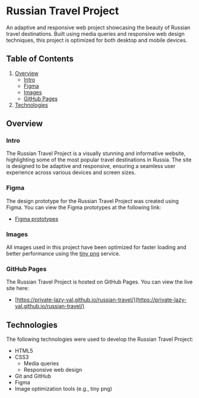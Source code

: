 # Russian Travel Project

An adaptive and responsive web project showcasing the beauty of Russian travel destinations. Built using media queries and responsive web design techniques, this project is optimized for both desktop and mobile devices.

## Table of Contents

1. [Overview](#overview)
   - [Intro](#intro)
   - [Figma](#figma)
   - [Images](#images)
   - [GitHub Pages](#github-pages)
2. [Technologies](#technologies)

## Overview

### Intro

The Russian Travel Project is a visually stunning and informative website, highlighting some of the most popular travel destinations in Russia. The site is designed to be adaptive and responsive, ensuring a seamless user experience across various devices and screen sizes.

### Figma

The design prototype for the Russian Travel Project was created using Figma. You can view the Figma prototypes at the following link:

- [Figma prototypes](https://www.figma.com/file/lxcnhCQ0KFq9u1ytdnpB3G/Sprint-3_-Russia-_-desktop-%2B-mobile?node-id=28503-0&t=x7dkQJZtB5fHShUH-0)

### Images

All images used in this project have been optimized for faster loading and better performance using the [tiny png](https://tinypng.com/) service.

### GitHub Pages

The Russian Travel Project is hosted on GitHub Pages. You can view the live site here:

- [https://private-lazy-val.github.io/russian-travel/](https://private-lazy-val.github.io/russian-travel/)

## Technologies

The following technologies were used to develop the Russian Travel Project:

- HTML5
- CSS3
  - Media queries
  - Responsive web design
- Git and GitHub
- Figma
- Image optimization tools (e.g., tiny png)
